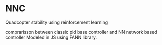# NNC
Quadcopter stability using reinforcement learning

comprarisson between classic pid base controller and NN network based controller Modeled in JS using FANN library.
